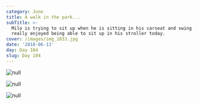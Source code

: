 ```yaml
---
category: June
title: A walk in the park...
subTitle: >-
  Milo is trying to sit up when he is sitting in his carseat and swing. He
  really enjoyed being able to sit up in his stroller today.  
cover: /images/img_1833.jpg
date: '2018-06-13'
day: Day 104
slug: Day 104
---
```

![null](/images/img_1833.jpg)

![null](/images/img_20180613_131813.jpg)

![null](/images/img_20180613_153248.jpg)

